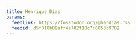 ```yaml
---
title: Henrique Dias
params:
  feedlink: https://fosstodon.org/@hacdias.rss
  feedid: d5f018b89aff4e782f18c7c0853b9702
---
```

